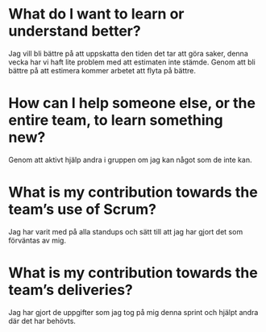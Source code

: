 # What do I want to learn or understand better?
Jag vill bli bättre på att uppskatta den tiden det tar att göra saker, denna vecka har vi haft lite problem med att estimaten inte stämde. Genom att bli bättre på att estimera kommer arbetet att flyta på bättre.

# How can I help someone else, or the entire team, to learn something new?
Genom att aktivt hjälp andra i gruppen om jag kan något som de inte kan. 

# What is my contribution towards the team’s use of Scrum?
Jag har varit med på alla standups och sätt till att jag har gjort det som förväntas av mig.

# What is my contribution towards the team’s deliveries?
Jag har gjort de uppgifter som jag tog på mig denna sprint och hjälpt andra där det har behövts. 

